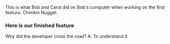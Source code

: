 
This is what Bob and Carol did on Bob's computer when working on the first feature. Chimkin Nugget.
### Here is our finished feature
Why did the developer cross the road?
A: To understand it.
